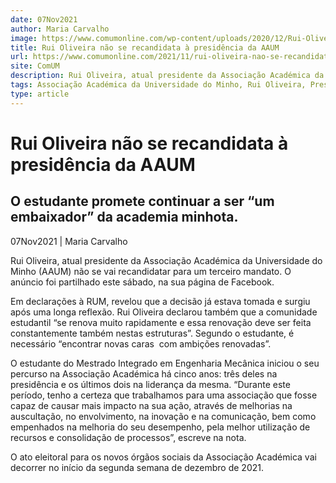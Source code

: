 ```yaml
---
date: 07Nov2021
author: Maria Carvalho
image: https://www.comumonline.com/wp-content/uploads/2020/12/Rui-Oliveira4-1500x1000.jpg
title: Rui Oliveira não se recandidata à presidência da AAUM
url: https://www.comumonline.com/2021/11/rui-oliveira-nao-se-recandidata-a-presidencia-da-aaum/
site: ComUM
description: Rui Oliveira, atual presidente da Associação Académica da Universidade do Minho (AAUM) não se vai recandidatar para um terceiro mandato.
tags: Associação Académica da Universidade do Minho, Rui Oliveira, Presidente da AAUM
type: article
---
```



# Rui Oliveira não se recandidata à presidência da AAUM

## O estudante promete continuar a ser “um embaixador” da academia minhota.

07Nov2021 | Maria Carvalho

Rui Oliveira, atual presidente da Associação Académica da Universidade do Minho (AAUM) não se vai recandidatar para um terceiro mandato. O anúncio foi partilhado este sábado, na sua página de Facebook.

Em declarações à RUM, revelou que a decisão já estava tomada e surgiu após uma longa reflexão. Rui Oliveira declarou também que a comunidade estudantil “se renova muito rapidamente e essa renovação deve ser feita constantemente também nestas estruturas”. Segundo o estudante, é necessário “encontrar novas caras  com ambições renovadas”.

O estudante do Mestrado Integrado em Engenharia Mecânica iniciou o seu percurso na Associação Académica há cinco anos: três deles na presidência e os últimos dois na liderança da mesma. “Durante este período, tenho a certeza que trabalhamos para uma associação que fosse capaz de causar mais impacto na sua ação, através de melhorias na auscultação, no envolvimento, na inovação e na comunicação, bem como empenhados na melhoria do seu desempenho, pela melhor utilização de recursos e consolidação de processos”, escreve na nota.

O ato eleitoral para os novos órgãos sociais da Associação Académica vai decorrer no início da segunda semana de dezembro de 2021.

